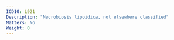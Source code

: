 ```yaml
---
ICD10: L921
Description: "Necrobiosis lipoidica, not elsewhere classified"
Matters: No
Weight: 0
---
```

